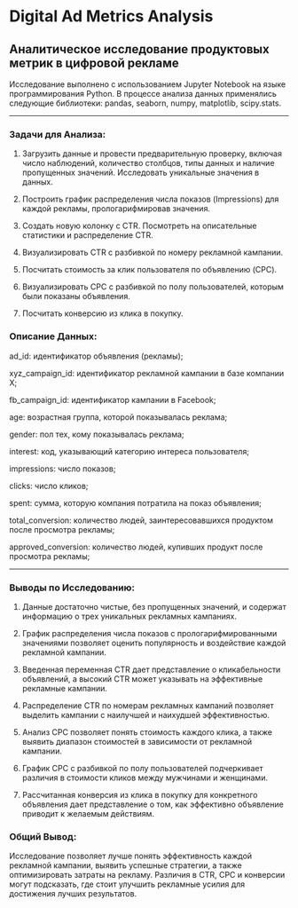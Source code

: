 # Digital Ad Metrics Analysis

## Аналитическое исследование продуктовых метрик в цифровой рекламе

Исследование выполнено с использованием Jupyter Notebook на языке программирования Python. В процессе анализа данных применялись следующие библиотеки: pandas, seaborn, numpy, matplotlib, scipy.stats.

---

### Задачи для Анализа:

1) Загрузить данные и провести предварительную проверку, включая число наблюдений, количество столбцов, типы данных и наличие пропущенных значений. Исследовать уникальные значения в данных.

2) Построить график распределения числа показов (Impressions) для каждой рекламы, прологарифмировав значения.

3) Создать новую колонку с CTR. Посмотреть на описательные статистики и распределение CTR.

4) Визуализировать CTR с разбивкой по номеру рекламной кампании.

5) Посчитать стоимость за клик пользователя по объявлению (CPC).

6) Визуализировать CPC с разбивкой по полу пользователей, которым были показаны объявления.

7) Посчитать конверсию из клика в покупку.

### Описание Данных:

ad_id: идентификатор объявления (рекламы);

xyz_campaign_id: идентификатор рекламной кампании в базе компании X;

fb_campaign_id: идентификатор кампании в Facebook;

age: возрастная группа, которой показывалась реклама;

gender: пол тех, кому показывалась реклама;

interest: код, указывающий категорию интереса пользователя;

impressions: число показов;

clicks: число кликов;

spent: сумма, которую компания потратила на показ объявления;

total_conversion: количество людей, заинтересовавшихся продуктом после просмотра рекламы;

approved_conversion: количество людей, купивших продукт после просмотра рекламы;

---

### Выводы по Исследованию:

1) Данные достаточно чистые, без пропущенных значений, и содержат информацию о трех уникальных рекламных кампаниях.

2) График распределения числа показов с прологарифмированными значениями позволяет оценить популярность и воздействие каждой рекламной кампании.

3) Введенная переменная CTR дает представление о кликабельности объявлений, а высокий CTR может указывать на эффективные рекламные кампании.

4) Распределение CTR по номерам рекламных кампаний позволяет выделить кампании с наилучшей и наихудшей эффективностью.

5) Анализ CPC позволяет понять стоимость каждого клика, а также выявить диапазон стоимостей в зависимости от рекламной кампании.

6) График CPC с разбивкой по полу пользователей подчеркивает различия в стоимости кликов между мужчинами и женщинами.

7) Рассчитанная конверсия из клика в покупку для конкретного объявления дает представление о том, как эффективно объявление приводит к желаемым действиям.



### Общий Вывод: 
Исследование позволяет лучше понять эффективность каждой рекламной кампании, выявить успешные стратегии, а также оптимизировать затраты на рекламу. Различия в CTR, CPC и конверсии могут подсказать, где стоит улучшить рекламные усилия для достижения лучших результатов.
